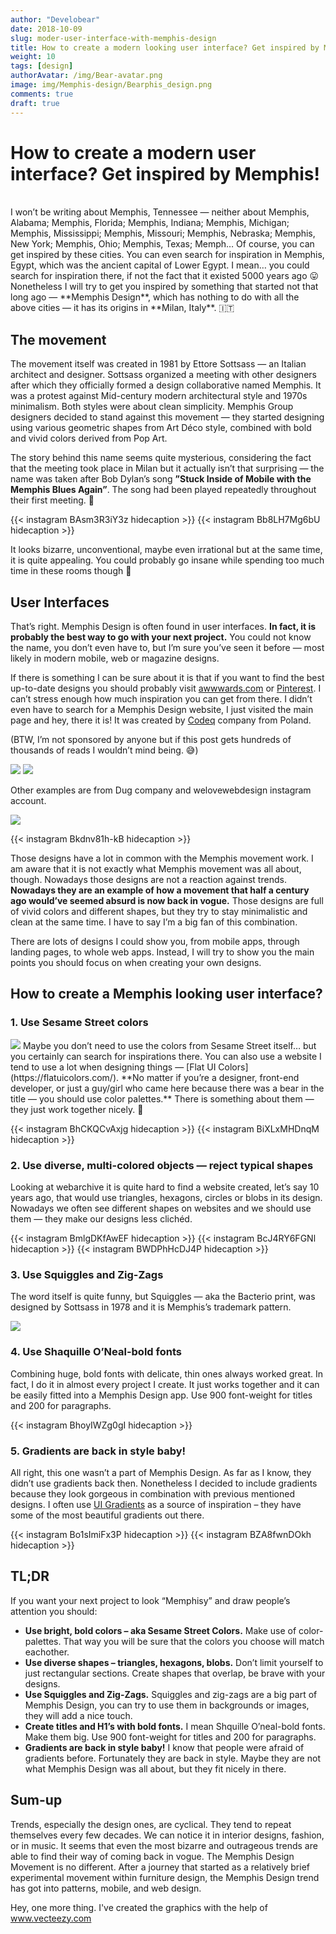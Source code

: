 ```yaml
---
author: "Develobear"
date: 2018-10-09
slug: moder-user-interface-with-memphis-design
title: How to create a modern looking user interface? Get inspired by Memphis!
weight: 10
tags: [design]
authorAvatar: /img/Bear-avatar.png
image: img/Memphis-design/Bearphis_design.png
comments: true
draft: true
---
```


# How to create a modern user interface? Get inspired by Memphis!

<br />
I won’t be writing about Memphis, Tennessee — neither about Memphis, Alabama; Memphis, Florida; Memphis, Indiana; Memphis, Michigan; Memphis, Mississippi; Memphis, Missouri; Memphis, Nebraska; Memphis, New York; Memphis, Ohio; Memphis, Texas; Memph…
Of course, you can get inspired by these cities. You can even search for inspiration in Memphis, Egypt, which was the ancient capital of Lower Egypt. I mean… you could search for inspiration there, if not the fact that it existed 5000 years ago 😛 Nonetheless I will try to get you inspired by something that started not that long ago — **Memphis Design**, which has nothing to do with all the above cities — it has its origins in **Milan, Italy**. 🇮🇹

## The movement
The movement itself was created in 1981 by Ettore Sottsass — an Italian architect and designer. Sottsass organized a meeting with other designers after which they officially formed a design collaborative named Memphis. It was a protest against Mid-century modern architectural style and 1970s minimalism. Both styles were about clean simplicity. Memphis Group designers decided to stand against this movement — they started designing using various geometric shapes from Art Déco style, combined with bold and vivid colors derived from Pop Art.

The story behind this name seems quite mysterious, considering the fact that the meeting took place in Milan but it actually isn’t that surprising — the name was taken after Bob Dylan’s song **”Stuck Inside of Mobile with the Memphis Blues Again”**. The song had been played repeatedly throughout their first meeting. 🎸

{{< instagram BAsm3R3iY3z hidecaption >}}
{{< instagram Bb8LH7Mg6bU hidecaption >}}

It looks bizarre, unconventional, maybe even irrational but at the same time, it is quite appealing. You could probably go insane while spending too much time in these rooms though 🤯

## User Interfaces
That’s right. Memphis Design is often found in user interfaces. **In fact, it is probably the best way to go with your next project.**
You could not know the name, you don’t even have to, but I’m sure you’ve seen it before — most likely in modern mobile, web or magazine designs.

If there is something I can be sure about it is that if you want to find the best up-to-date designs you should probably visit [awwwards.com](https://www.awwwards.com/) or [Pinterest](https://pl.pinterest.com/). I can’t stress enough how much inspiration you can get from there. I didn’t even have to search for a Memphis Design website, I just visited the main page and hey, there it is! It was created by [Codeq](https://codeq.pl/) company from Poland.

(BTW, I’m not sponsored by anyone but if this post gets hundreds of thousands of reads I wouldn’t mind being. 😅)

<img src="/img/Memphis-design/codeq_01.jpg" />
<img src="/img/Memphis-design/codeq_02.jpg" />

Other examples are from Dug company and welovewebdesign instagram account.

<img src="/img/Memphis-design/dug.png" />

{{< instagram Bkdnv81h-kB hidecaption >}}

Those designs have a lot in common with the Memphis movement work. I am aware that it is not exactly what Memphis movement was all about, though. Nowadays those designs are not a reaction against trends. **Nowadays they are an example of how a movement that half a century ago would’ve seemed absurd is now back in vogue.** Those designs are full of vivid colors and different shapes, but they try to stay minimalistic and clean at the same time. I have to say I’m a big fan of this combination.

There are lots of designs I could show you, from mobile apps, through landing pages, to whole web apps. Instead, I will try to show you the main points you should focus on when creating your own designs.

## How to create a Memphis looking user interface?

### 1. Use Sesame Street colors
<img src="/img/Memphis-design/sesame_street.gif" />
Maybe you don’t need to use the colors from Sesame Street itself… but you certainly can search for inspirations there. You can also use a website I tend to use a lot when designing things — [Flat UI Colors](https://flatuicolors.com/). **No matter if you’re a designer, front-end developer, or just a guy/girl who came here because there was a bear in the title — you should use color palettes.** There is something about them — they just work together nicely. 🎨

{{< instagram BhCKQCvAxjg hidecaption >}}
{{< instagram BiXLxMHDnqM hidecaption >}}

### 2. Use diverse, multi-colored objects — reject typical shapes

Looking at webarchive it is quite hard to find a website created, let’s say 10 years ago, that would use triangles, hexagons, circles or blobs in its design. Nowadays we often see different shapes on websites and we should use them — they make our designs less clichéd.

{{< instagram BmlgDKfAwEF hidecaption >}}
{{< instagram BcJ4RY6FGNl hidecaption >}}
{{< instagram BWDPhHcDJ4P hidecaption >}}

### 3. Use Squiggles and Zig-Zags

The word itself is quite funny, but Squiggles — aka the Bacterio print, was designed by Sottsass in 1978 and it is Memphis’s trademark pattern.

<img src="/img/Memphis-design/squiggles.jpg" />

### 4. Use Shaquille O’Neal-bold fonts

Combining huge, bold fonts with delicate, thin ones always worked great. In fact, I do it in almost every project I create. It just works together and it can be easily fitted into a Memphis Design app. Use 900 font-weight for titles and 200 for paragraphs.

{{< instagram BhoyIWZg0gI hidecaption >}}

### 5. Gradients are back in style baby!

All right, this one wasn’t a part of Memphis Design. As far as I know, they didn’t use gradients back then. Nonetheless I decided to include gradients because they look gorgeous in combination with previous mentioned designs. I often use [UI Gradients](https://uigradients.com/#Bighead) as a source of inspiration – they have some of the most beautiful gradients out there.

{{< instagram Bo1sImiFx3P hidecaption >}}
{{< instagram BZA8fwnDOkh hidecaption >}}

## TL;DR
If you want your next project to look “Memphisy” and draw people’s attention you should:

* **Use bright, bold colors – aka Sesame Street Colors.**
Make use of color-palettes. That way you will be sure that the colors you choose will match eachother.
* **Use diverse shapes – triangles, hexagons, blobs.**
Don’t limit yourself to just rectangular sections. Create shapes that overlap, be brave with your designs.
* **Use Squiggles and Zig-Zags.**
Squiggles and zig-zags are a big part of Memphis Design, you can try to use them in backgrounds or images, they will add a nice touch.
* **Create titles and H1’s with bold fonts.**
I mean Shquille O’neal-bold fonts. Make them big. Use 900 font-weight for titles and 200 for paragraphs.
* **Gradients are back in style baby!**
I know that people were afraid of gradients before. Fortunately they are back in style. Maybe they are not what Memphis Design was all about, but they fit nicely in there.

## Sum-up
Trends, especially the design ones, are cyclical. They tend to repeat themselves every few decades. We can notice it in interior designs, fashion, or in music. It seems that even the most bizarre and outrageous trends are able to find their way of coming back in vogue. The Memphis Design Movement is no different. After a journey that started as a relatively brief experimental movement within furniture design, the Memphis Design trend has got into patterns, mobile, and web design.

Hey, one more thing. I've created the graphics with the help of <a rel="nofollow" target="_blank" href="https://vecteezy.com"> www.vecteezy.com</a>